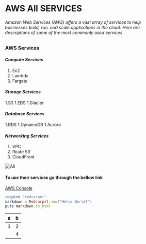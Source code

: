 # **AWS All SERVICES**

###### Amazon Web Services (AWS) offers a vast array of services to help businesses build, run, and scale applications in the cloud. Here are descriptions of some of the most commonly used services
### AWS Services
#### *Compute Services*

1. Ec2
1. Lambda
1. Fargate

#### *Storage Services*

1.S3
1.EBS
1.Glacier

#### *Database Services*

1.RDS 
1.DynamoDB
1.Aurora

#### *Networking Services*

1. VPC
1. Route 53
1. CloudFront

![Ali](https://dotnettrickscloud.blob.core.windows.net/img/aws/2820230131183328.webp)

#### To use their services go through the bellow link

[AWS Console](https://aws.amazon.com/)

```ruby
require 'redcarpet'
markdown = Redcarpet.new("Hello World!")
puts markdown.to_html
```
 | a | b |
 |--| --- |
  | 1 | 2|
  |  | 4 |



